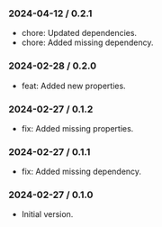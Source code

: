 ### 2024-04-12 / 0.2.1

- chore: Updated dependencies.
- chore: Added missing dependency.

### 2024-02-28 / 0.2.0

- feat: Added new properties.

### 2024-02-27 / 0.1.2

- fix: Added missing properties.

### 2024-02-27 / 0.1.1

- fix: Added missing dependency.

### 2024-02-27 / 0.1.0

- Initial version.
